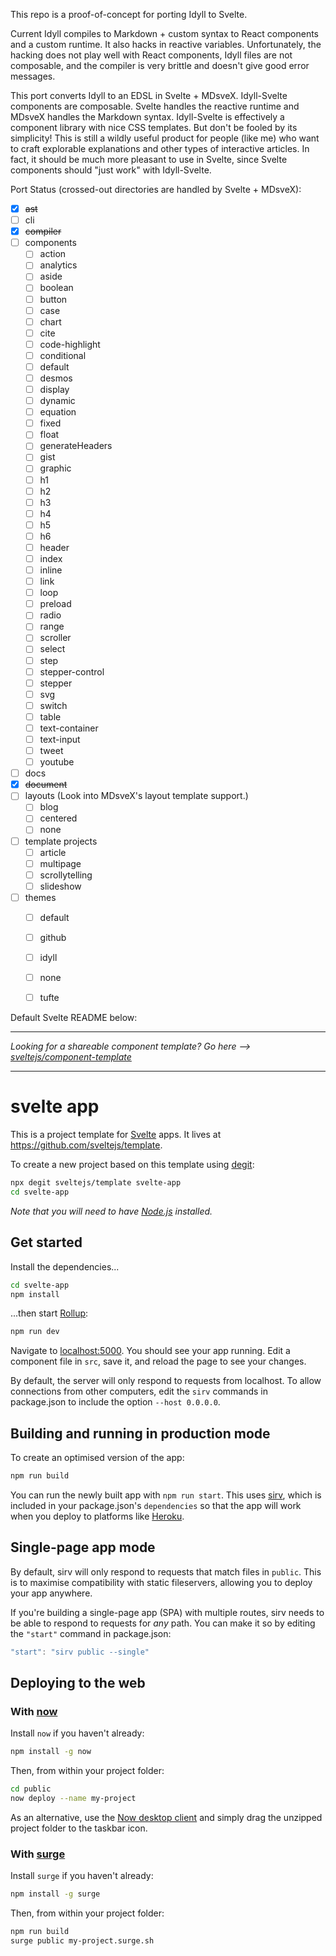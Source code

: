 This repo is a proof-of-concept for porting Idyll to Svelte.

Current Idyll compiles to Markdown + custom syntax to React components and a custom runtime. It also
hacks in reactive variables. Unfortunately, the hacking does not play well with React components,
Idyll files are not composable, and the compiler is very brittle and doesn't give good error
messages.

This port converts Idyll to an EDSL in Svelte + MDsveX. Idyll-Svelte components are composable.
Svelte handles the reactive runtime and MDsveX handles the Markdown syntax. Idyll-Svelte is
effectively a component library with nice CSS templates. But don't be fooled by its simplicity! This
is still a wildly useful product for people (like me) who want to craft explorable explanations and
other types of interactive articles. In fact, it should be much more pleasant to use in Svelte,
since Svelte components should "just work" with Idyll-Svelte.

Port Status (crossed-out directories are handled by Svelte + MDsveX):

- [x] ~~ast~~
- [ ] cli
- [x] ~~compiler~~
- [ ] components
  - [ ] action
  - [ ] analytics
  - [ ] aside
  - [ ] boolean
  - [ ] button
  - [ ] case
  - [ ] chart
  - [ ] cite
  - [ ] code-highlight
  - [ ] conditional
  - [ ] default
  - [ ] desmos
  - [ ] display
  - [ ] dynamic
  - [ ] equation
  - [ ] fixed
  - [ ] float
  - [ ] generateHeaders
  - [ ] gist
  - [ ] graphic
  - [ ] h1
  - [ ] h2
  - [ ] h3
  - [ ] h4
  - [ ] h5
  - [ ] h6
  - [ ] header
  - [ ] index
  - [ ] inline
  - [ ] link
  - [ ] loop
  - [ ] preload
  - [ ] radio
  - [ ] range
  - [ ] scroller
  - [ ] select
  - [ ] step
  - [ ] stepper-control
  - [ ] stepper
  - [ ] svg
  - [ ] switch
  - [ ] table
  - [ ] text-container
  - [ ] text-input
  - [ ] tweet
  - [ ] youtube
- [ ] docs
- [x] ~~document~~
- [ ] layouts (Look into MDsveX's layout template support.)
  - [ ] blog
  - [ ] centered
  - [ ] none
- [ ] template projects
  - [ ] article
  - [ ] multipage
  - [ ] scrollytelling
  - [ ] slideshow
- [ ] themes
  - [ ] default
  - [ ] github
  - [ ] idyll
  - [ ] none
  - [ ] tufte



Default Svelte README below:

---

*Looking for a shareable component template? Go here --> [sveltejs/component-template](https://github.com/sveltejs/component-template)*

---

# svelte app

This is a project template for [Svelte](https://svelte.dev) apps. It lives at https://github.com/sveltejs/template.

To create a new project based on this template using [degit](https://github.com/Rich-Harris/degit):

```bash
npx degit sveltejs/template svelte-app
cd svelte-app
```

*Note that you will need to have [Node.js](https://nodejs.org) installed.*


## Get started

Install the dependencies...

```bash
cd svelte-app
npm install
```

...then start [Rollup](https://rollupjs.org):

```bash
npm run dev
```

Navigate to [localhost:5000](http://localhost:5000). You should see your app running. Edit a component file in `src`, save it, and reload the page to see your changes.

By default, the server will only respond to requests from localhost. To allow connections from other computers, edit the `sirv` commands in package.json to include the option `--host 0.0.0.0`.


## Building and running in production mode

To create an optimised version of the app:

```bash
npm run build
```

You can run the newly built app with `npm run start`. This uses [sirv](https://github.com/lukeed/sirv), which is included in your package.json's `dependencies` so that the app will work when you deploy to platforms like [Heroku](https://heroku.com).


## Single-page app mode

By default, sirv will only respond to requests that match files in `public`. This is to maximise compatibility with static fileservers, allowing you to deploy your app anywhere.

If you're building a single-page app (SPA) with multiple routes, sirv needs to be able to respond to requests for *any* path. You can make it so by editing the `"start"` command in package.json:

```js
"start": "sirv public --single"
```


## Deploying to the web

### With [now](https://zeit.co/now)

Install `now` if you haven't already:

```bash
npm install -g now
```

Then, from within your project folder:

```bash
cd public
now deploy --name my-project
```

As an alternative, use the [Now desktop client](https://zeit.co/download) and simply drag the unzipped project folder to the taskbar icon.

### With [surge](https://surge.sh/)

Install `surge` if you haven't already:

```bash
npm install -g surge
```

Then, from within your project folder:

```bash
npm run build
surge public my-project.surge.sh
```
